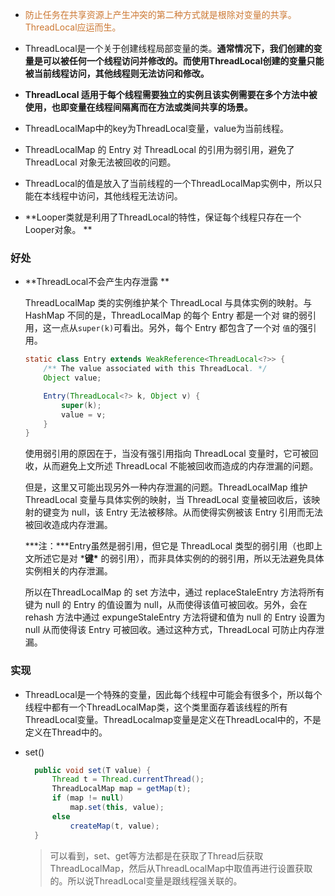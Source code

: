- <p style="color:#CC7833">防止任务在共享资源上产生冲突的第二种方式就是根除对变量的共享。ThreadLocal应运而生。</p>

- ThreadLocal是一个关于创建线程局部变量的类。**通常情况下，我们创建的变量是可以被任何一个线程访问并修改的。而使用ThreadLocal创建的变量只能被当前线程访问，其他线程则无法访问和修改。**

- **ThreadLocal 适用于每个线程需要独立的实例且该实例需要在多个方法中被使用，也即变量在线程间隔离而在方法或类间共享的场景。** 

- ThreadLocalMap中的key为ThreadLocal变量，value为当前线程。

- ThreadLocalMap 的 Entry 对 ThreadLocal 的引用为弱引用，避免了 ThreadLocal 对象无法被回收的问题。

- ThreadLocal的值是放入了当前线程的一个ThreadLocalMap实例中，所以只能在本线程中访问，其他线程无法访问。 

-  **Looper类就是利用了ThreadLocal的特性，保证每个线程只存在一个Looper对象。 **

### 好处

- **ThreadLocal不会产生内存泄露 **

   ThreadLocalMap  类的实例维护某个 ThreadLocal 与具体实例的映射。与 HashMap 不同的是，ThreadLocalMap 的每个 Entry 都是一个对 `键`的弱引用，这一点从`super(k)`可看出。另外，每个 Entry 都包含了一个对 `值`的强引用。

  ```java
  static class Entry extends WeakReference<ThreadLocal<?>> {
      /** The value associated with this ThreadLocal. */
      Object value;
  
      Entry(ThreadLocal<?> k, Object v) {
          super(k);
          value = v;
      }
  }
  ```

  使用弱引用的原因在于，当没有强引用指向 ThreadLocal 变量时，它可被回收，从而避免上文所述 ThreadLocal 不能被回收而造成的内存泄漏的问题。

  但是，这里又可能出现另外一种内存泄漏的问题。ThreadLocalMap 维护 ThreadLocal 变量与具体实例的映射，当 ThreadLocal 变量被回收后，该映射的键变为 null，该 Entry 无法被移除。从而使得实例被该 Entry 引用而无法被回收造成内存泄漏。

  ***注：\***Entry虽然是弱引用，但它是 ThreadLocal 类型的弱引用（也即上文所述它是对 ***键\*** 的弱引用），而非具体实例的的弱引用，所以无法避免具体实例相关的内存泄漏。

   所以在ThreadLocalMap 的 set 方法中，通过 replaceStaleEntry 方法将所有键为 null 的 Entry 的值设置为 null，从而使得该值可被回收。另外，会在 rehash 方法中通过 expungeStaleEntry 方法将键和值为 null 的 Entry 设置为 null 从而使得该 Entry 可被回收。通过这种方式，ThreadLocal 可防止内存泄漏。 


### 实现

- ThreadLocal是一个特殊的变量，因此每个线程中可能会有很多个，所以每个线程中都有一个ThreadLocalMap类，这个类里面存着该线程的所有ThreadLocal变量。ThreadLocalmap变量是定义在ThreadLocal中的，不是定义在Thread中的。

- set()

  ```java
    public void set(T value) {
        Thread t = Thread.currentThread();
        ThreadLocalMap map = getMap(t);
        if (map != null)
            map.set(this, value);
        else
            createMap(t, value);
    }
  ```

  > 可以看到，set、get等方法都是在获取了Thread后获取ThreadLocalMap，然后从ThreadLocalMap中取值再进行设置获取的。所以说ThreadLocal变量是跟线程强关联的。